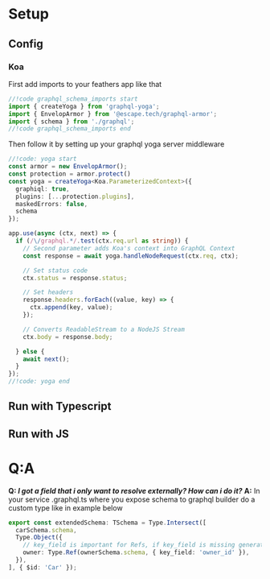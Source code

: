 # Setup

## Config
### Koa
First add imports to your feathers app like that
```ts
//!code graphql_schema_imports start
import { createYoga } from 'graphql-yoga';
import { EnvelopArmor } from '@escape.tech/graphql-armor';
import { schema } from './graphql';
//!code graphql_schema_imports end
```
Then follow it by  setting up your graphql yoga server middleware 

```ts
//!code: yoga start
const armor = new EnvelopArmor();
const protection = armor.protect()
const yoga = createYoga<Koa.ParameterizedContext>({
  graphiql: true,
  plugins: [...protection.plugins],
  maskedErrors: false,
  schema
});

app.use(async (ctx, next) => {
  if (/\/graphql.*/.test(ctx.req.url as string)) {
    // Second parameter adds Koa's context into GraphQL Context
    const response = await yoga.handleNodeRequest(ctx.req, ctx);

    // Set status code
    ctx.status = response.status;

    // Set headers
    response.headers.forEach((value, key) => {
      ctx.append(key, value);
    });

    // Converts ReadableStream to a NodeJS Stream
    ctx.body = response.body;

  } else {
    await next();
  }
});
//!code: yoga end

```

## Run with Typescript


## Run with JS

# Q:A

**Q: *I got a field that i only want to resolve externally? How can i do it?***
**A:** In your service .graphql.ts where you expose schema to graphql builder do a custom type like in example below

```ts
export const extendedSchema: TSchema = Type.Intersect([
  carSchema.schema,
  Type.Object({
    // key_field is important for Refs, if key_field is missing generator will break
    owner: Type.Ref(ownerSchema.schema, { key_field: 'owner_id' }),
  }),
], { $id: 'Car' });
```